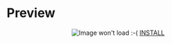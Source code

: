 # Preview

<p align="center">
	<img
	src="./www/screenshot.png"
	alt="Image won't load :-(">
	<a href="https://example.com/link-to-INSTALL.md">INSTALL</a>
</p>